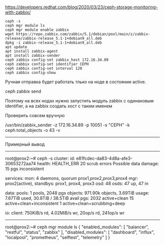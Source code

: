 https://developers.redhat.com/blog/2020/03/23/ceph-storage-monitoring-with-zabbix/

```
ceph -s
ceph mgr module ls
ceph mgr module enable zabbix
wget https://repo.zabbix.com/zabbix/5.1/debian/pool/main/z/zabbix-release/zabbix-release_5.1-1+debian9_all.deb
dpkg -i zabbix-release_5.1-1+debian9_all.deb
apt update
apt install zabbix-agent
apt install zabbix-sender
ceph zabbix config-set zabbix_host 172.16.34.89
ceph zabbix config-set identifier CEPH
ceph zabbix config-set interval 120
ceph zabbix config-show
```
Ручная отправка
будет работать тлько на ноде в состоянии active. 

ceph zabbix send

Поэтому на всех нодах нужно запустить модуль zabbix  с одинаковым identifier, а на
zabbix создать хост с таким именем


Проверить совсем вручную

/usr/bin/zabbix_sender -z 172.16.34.89 -p 10051 -s "CEPH" -k ceph.total_objects -o 43 -v

--------------------------------------------------------------------------------------------------

Примерный вывод

--------------------------------------------------------------------------------------------------

root@prox2:~# ceph -s
  cluster:
    id:     e81fcdec-da83-4d8a-afe3-30653272aa74
    health: HEALTH_ERR
            20 scrub errors
            Possible data damage: 15 pgs inconsistent

  services:
    mon: 4 daemons, quorum prox1,prox2,prox3,prox4
    mgr: prox2(active), standbys: prox1, prox4, prox3
    osd: 48 osds: 47 up, 47 in

  data:
    pools:   1 pools, 2048 pgs
    objects: 971.90k objects, 3.69TiB
    usage:   7.67TiB used, 30.8TiB / 38.5TiB avail
    pgs:     2032 active+clean
             15   active+clean+inconsistent
             1    active+clean+scrubbing+deep

  io:
    client:   750KiB/s rd, 4.02MiB/s wr, 20op/s rd, 241op/s wr


--------------------------------------------------------------------------------------------------


root@prox2:~# ceph mgr module ls
{
    "enabled_modules": [
        "balancer",
        "restful",
        "status",
        "zabbix"
    ],
    "disabled_modules": [
        "dashboard",
        "influx",
        "localpool",
        "prometheus",
        "selftest",
        "telemetry"
    ]
}


